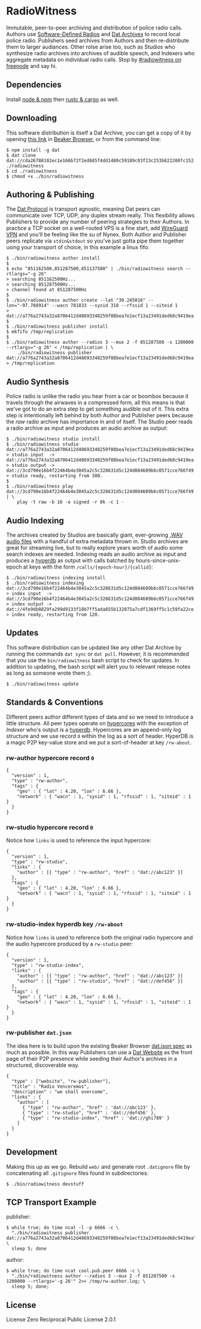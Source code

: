 # RadioWitness
Immutable, peer-to-peer archiving and distribution of police radio calls. Authors use [Software-Defined Radios](https://sdr.osmocom.org/trac/wiki/rtl-sdr) and [Dat Archives](https://datproject.org/) to record local police radio. Publishers seed archives from Authors and then re-distribute them to larger audiances. Other rolse arise too, such as Studios who synthesize radio archives into archives of audible speech, and Indexers who aggregate metadata on individual radio calls. Stop by [#radiowitness on freenode](https://webchat.freenode.net/) and say hi.

## Dependencies
Install [node & npm](https://nodejs.org/en/download/) then [rustc & cargo](https://www.rust-lang.org/en-US/install.html) as well. 

## Downloading
This software distribution is itself a Dat Archive, you can get a copy of it by opening [this link](dat://cda26788102ec1e166b72f2ed685f4dd1480c59189c03f23c253b822200fc152) in [Beaker Browser](https://beakerbrowser.com), or from the command line:
```
$ npm install -g dat
$ dat clone dat://cda26788102ec1e166b72f2ed685f4dd1480c59189c03f23c253b822200fc152 ./radiowitness
$ cd ./radiowitness
$ chmod +x ./bin/radiowitness
```

## Authoring & Publishing
The [Dat Protocol](https://www.datprotocol.com/) is transport agnostic, meaning Dat peers can communicate over TCP, UDP, any duplex stream really. This flexibility allows Publishers to provide any number of peering strategies to their Authors. In practice a TCP socket on a well-routed VPS is a fine start, add [WireGuard VPN](https://www.wireguard.com/) and you'll be feeling like the su of Nynex. Both Author and Publisher peers replicate via `stdin&stdout` so you've just gotta pipe them together using your transport of choice, in this example a linux fifo:
```
$ ./bin/radiowitness author install
$
$ echo "851162500,851287500,851137500" | ./bin/radiowitness search --rtlargs="-g 26"
> searching 851162500Hz...
> searching 851287500Hz...
> channel found at 851287500Hz
$
$ ./bin/radiowitness author create --lat "30.245016" --lon="-97.788914" --wacn 781833 --sysid 318 --rfssid 1 --siteid 1
> dat://a776a2743a32a8706412d48693348259f08bea7e1ecf13a23491ded68c9419ea
$
$ ./bin/radiowitness publisher install
$ mkfifo /tmp/replication
$
$ ./bin/radiowitness author --radios 3 --mux 2 -f 851287500 -s 1200000 --rtlargs="-g 26" < /tmp/replication | \
    ./bin/radiowitness publisher dat://a776a2743a32a8706412d48693348259f08bea7e1ecf13a23491ded68c9419ea > /tmp/replication
```

## Audio Synthesis
Police radio is unlike the radio you hear from a car or boombox because it travels through the airwaves in a compressed form, all this means is that we've got to do an extra step to get something audible out of it. This extra step is intentionally left behind by both Author and Publisher peers because the *raw* radio archive has importance in and of itself. The Studio peer reads a radio archive as input and produces an audio archive as output:
```
$ ./bin/radiowitness studio install
$ ./bin/radiowitness studio dat://a776a2743a32a8706412d48693348259f08bea7e1ecf13a23491ded68c9419ea
> studio input  -> dat://a776a2743a32a8706412d48693348259f08bea7e1ecf13a23491ded68c9419ea
> studio output -> dat://3cd790e16b4f22464b4e3045a2c5c328631d5c124d084609b6c0571cce766f49
> studio ready, restarting from 300.
$
$ ./bin/radiowitness play dat://3cd790e16b4f22464b4e3045a2c5c328631d5c124d084609b6c0571cce766f49 | \
    play -t raw -b 16 -e signed -r 8k -c 1 -
```

## Audio Indexing
The archives created by Studios are basically giant, ever-growing [.WAV audio files](https://en.wikipedia.org/wiki/WAV) with a handful of extra metadata thrown in. Studio archives are great for streaming live, but to really explore years worth of audio some search indexes are needed. Indexing reads an audio archive as input and produces a [hyperdb](https://github.com/mafintosh/hyperdb) as output with calls batched by hours-since-unix-epoch at keys with the form `/calls/{epoch-hour}/{callid}`:
```
$ ./bin/radiowitness indexing install
$ ./bin/radiowitness indexing dat://3cd790e16b4f22464b4e3045a2c5c328631d5c124d084609b6c0571cce766f49
> index input  -> dat://3cd790e16b4f22464b4e3045a2c5c328631d5c124d084609b6c0571cce766f49
> index output -> dat://4fe9db8829fa299d9133f18b7ff5ada855b132075a7cdf1369ff5c1c59fa22ce
> index ready, restarting from 120.
```

## Updates
This software distribution can be updated like any other Dat Archive by running the commands `dat sync` or `dat pull`. However, it is recommended that you use the `bin/radiowitness` bash script to check for updates. In addition to updating, the bash script will alert you to relevant release notes as long as someone wrote them ;).
```
$ ./bin/radiowitness update
```

## Standards & Conventions
Different peers author different types of data and so we need to introduce a little structure. All peer types operate on [hypercores](https://github.com/mafintosh/hypercore) with the exception of *Indexer* who's output is a [hyperdb](https://github.com/mafintosh/hyperdb). Hypercores are an append-only log structure and we use record `0` within the log as a sort of header. HyperDB is a magic P2P key-value store and we put a sort-of-header at key `/rw-about`.

### rw-author hypercore record `0`
```
{
  "version" : 1,
  "type" : "rw-author",
  "tags" : {
    "geo" : { "lat" : 4.20, "lon" : 6.66 },
    "network" : { "wacn" : 1, "sysid" : 1, "rfssid" : 1, "siteid" : 1 }
  }
}
```

### rw-studio hypercore record `0`
Notice how `links` is used to reference the input hypercore:
```
{
  "version" : 1,
  "type" : "rw-studio",
  "links" : {
    "author" : [{ "type" : "rw-author", "href" : "dat://abc123" }]
  },
  "tags" : {
    "geo" : { "lat" : 4.20, "lon" : 6.66 },
    "network" : { "wacn" : 1, "sysid" : 1, "rfssid" : 1, "siteid" : 1 }
  }
}
```

### rw-studio-index hyperdb key `/rw-about`
Notice how `links` is used to reference both the original radio hypercore and the audio hypercore produced by a `rw-studio` peer:
```
{
  "version" : 1,
  "type" : "rw-studio-index",
  "links" : {
    "author" : [{ "type" : "rw-author", "href" : "dat://abc123" }]
    "author" : [{ "type" : "rw-studio", "href" : "dat://def456" }]
  },
  "tags" : {
    "geo" : { "lat" : 4.20, "lon" : 6.66 },
    "network" : { "wacn" : 1, "sysid" : 1, "rfssid" : 1, "siteid" : 1 }
  }
}
```

### rw-publisher `dat.json`
The idea here is to build upon the existing Beaker Browser [dat.json spec](https://beakerbrowser.com/docs/apis/manifest) as much as possible. In this way Publishers can use a [Dat Website](https://beakerbrowser.com/docs/how-beaker-works/peer-to-peer-websites) as the front page of their P2P presence while seeding their Author's archives in a structured, discoverable way.
```
{
  "type" : ["website", "rw-publisher"],
  "title" : "Radio Venceremos",
  "description" : "we shall overcome",
  "links" : {
    "author" : [
      { "type" : "rw-author", "href" : 'dat://abc123' },
      { "type" : "rw-studio", "href" : 'dat://def456' },
      { "type" : "rw-studio-index", "href" : 'dat://ghi789' }
    ]
  }
}
```

## Development
Making this up as we go. Rebuild `web/` and generate root `.datignore` file by concatenating all `.gitignore` files found in subdirectories:
```
$ ./bin/radiowitness devstuff
```

## TCP Transport Example
publisher:
```
$ while true; do time ncat -l -p 6666 -c \
  "./bin/radiowitness publisher dat://a776a2743a32a8706412d48693348259f08bea7e1ecf13a23491ded68c9419ea"; \
  sleep 5; done
```

author:
```
$ while true; do time ncat cool.pub.peer 6666 -c \
  "./bin/radiowitness author --radios 3 --mux 2 -f 851287500 -s 1200000 --rtlargs='-g 26'" 2>> /tmp/rw-author.log; \
  sleep 5; done;
```

## License
License Zero Reciprocal Public License 2.0.1
